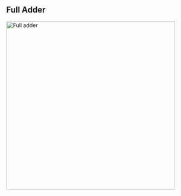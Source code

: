 ## Full Adder

<img width="447" alt="Full adder" src="https://github.com/CoughKing/VHDL_Projects/assets/99385820/1220540a-6a97-4624-b763-ef1f4596f860">
